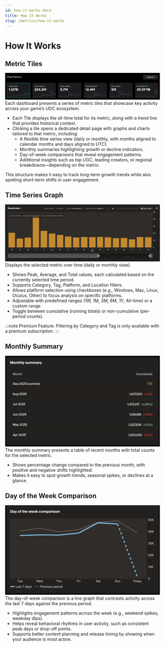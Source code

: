 ```yaml
---
id: how-it-works-data
title: How It Works
slug: /metrics/how-it-works
---
```

# How It Works

## Metric Tiles

![Metric Tiles](img/spark-charts.png)
Each dashboard presents a series of metric tiles that showcase key activity across your game’s UGC ecosystem.

* Each Tile displays the all-time total for its metric, along with a trend line that provides historical context.  
* Clicking a tile opens a dedicated detail page with graphs and charts tailored to that metric, including:  
  * A flexible time series view (daily or monthly, with months aligned to calendar months and days aligned to UTC).  
  * Monthly summaries highlighting growth or decline indicators.  
  * Day-of-week comparisons that reveal engagement patterns.  
  * Additional insights such as top UGC, leading creators, or regional breakdowns—depending on the metric.

This structure makes it easy to track long-term growth trends while also spotting short-term shifts in user engagement.

## Time Series Graph

![Time Series Graph](img/downloads.png)
Displays the selected metric over time (daily or monthly view).

* Shows Peak, Average, and Total values, each calculated based on the currently selected time period.  
* Supports Category, Tag, Platform, and Location filters.  
* Allows platform selection using checkboxes (e.g., Windows, Mac, Linux, Oculus, Other) to focus analysis on specific platforms.  
* Adjustable with predefined ranges (1W, 1M, 3M, 6M, 1Y, All-time) or a custom range.  
* Toggle between cumulative (running totals) or non-cumulative (per-period counts).

:::note
Premium Feature: Filtering by Category and Tag is only available with a premium subscription.
:::

## Monthly Summary

![Monthly Summary](img/monthly-summary.png)
The monthly summary presents a table of recent months with total counts for the selected metric.

* Shows percentage change compared to the previous month, with positive and negative shifts highlighted.  
* Makes it easy to spot growth trends, seasonal spikes, or declines at a glance.

## Day of the Week Comparison

![Day of the Week Comparison](img/day-comparison.png)
The day-of-week comparison is a line graph that contrasts activity across the last 7 days against the previous period.

* Highlights engagement patterns across the week (e.g., weekend spikes, weekday dips).  
* Helps reveal behavioral rhythms in user activity, such as consistent peak days or drop-off points.  
* Supports better content planning and release timing by showing when your audience is most active.
